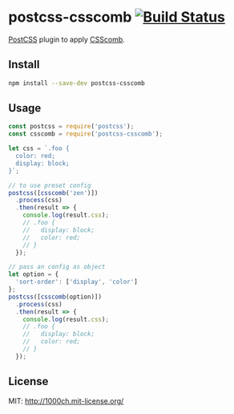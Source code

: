 # postcss-csscomb [![Build Status](https://travis-ci.org/1000ch/postcss-csscomb.svg?branch=master)](https://travis-ci.org/1000ch/postcss-csscomb)

[PostCSS](https://github.com/postcss/postcss) plugin to apply [CSScomb](https://github.com/csscomb/csscomb.js).

## Install

```sh
npm install --save-dev postcss-csscomb
```

## Usage

```javascript
const postcss = require('postcss');
const csscomb = require('postcss-csscomb');

let css = `.foo {
  color: red;
  display: block;
}`;

// to use preset config
postcss([csscomb('zen')])
  .process(css)
  .then(result => {
    console.log(result.css);
    // .foo {
    //   display: block;
    //   color: red;
    // }
  });

// pass an config as object
let option = {
  'sort-order': ['display', 'color']
};
postcss([csscomb(option)])
  .process(css)
  .then(result => {
    console.log(result.css);
    // .foo {
    //   display: block;
    //   color: red;
    // }
  });
```

## License

MIT: http://1000ch.mit-license.org/

